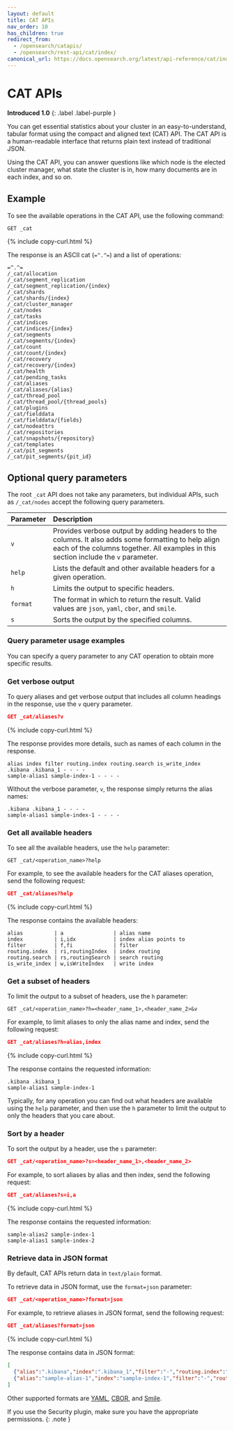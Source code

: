 ```yaml
---
layout: default
title: CAT APIs
nav_order: 10
has_children: true
redirect_from:
  - /opensearch/catapis/
  - /opensearch/rest-api/cat/index/
canonical_url: https://docs.opensearch.org/latest/api-reference/cat/index/
---
```


# CAT APIs
**Introduced 1.0**
{: .label .label-purple }

You can get essential statistics about your cluster in an easy-to-understand, tabular format using the compact and aligned text (CAT) API. The CAT API is a human-readable interface that returns plain text instead of traditional JSON.

Using the CAT API, you can answer questions like which node is the elected cluster manager, what state the cluster is in, how many documents are in each index, and so on.

## Example

To see the available operations in the CAT API, use the following command:

```
GET _cat
```
{% include copy-curl.html %}

The response is an ASCII cat (`=^.^=`) and a list of operations:

```
=^.^=
/_cat/allocation
/_cat/segment_replication
/_cat/segment_replication/{index}
/_cat/shards
/_cat/shards/{index}
/_cat/cluster_manager
/_cat/nodes
/_cat/tasks
/_cat/indices
/_cat/indices/{index}
/_cat/segments
/_cat/segments/{index}
/_cat/count
/_cat/count/{index}
/_cat/recovery
/_cat/recovery/{index}
/_cat/health
/_cat/pending_tasks
/_cat/aliases
/_cat/aliases/{alias}
/_cat/thread_pool
/_cat/thread_pool/{thread_pools}
/_cat/plugins
/_cat/fielddata
/_cat/fielddata/{fields}
/_cat/nodeattrs
/_cat/repositories
/_cat/snapshots/{repository}
/_cat/templates
/_cat/pit_segments
/_cat/pit_segments/{pit_id}
```

## Optional query parameters

The root `_cat` API does not take any parameters, but individual APIs, such as `/_cat/nodes` accept the following query parameters.

Parameter | Description
:--- | :--- |
`v` |  Provides verbose output by adding headers to the columns. It also adds some formatting to help align each of the columns together. All examples in this section include the `v` parameter.
`help` | Lists the default and other available headers for a given operation.
`h`  |  Limits the output to specific headers.
`format` |  The format in which to return the result. Valid values are `json`, `yaml`, `cbor`, and `smile`.
`s` | Sorts the output by the specified columns.

### Query parameter usage examples

You can specify a query parameter to any CAT operation to obtain more specific results.

### Get verbose output

To query aliases and get verbose output that includes all column headings in the response, use the `v` query parameter.

```json
GET _cat/aliases?v
```
{% include copy-curl.html %}

The response provides more details, such as names of each column in the response. 

```
alias index filter routing.index routing.search is_write_index
.kibana .kibana_1 - - - -
sample-alias1 sample-index-1 - - - -
```
Without the verbose parameter, `v`, the response simply returns the alias names:

```
.kibana .kibana_1 - - - -
sample-alias1 sample-index-1 - - - -
```

### Get all available headers

To see all the available headers, use the `help` parameter:

```
GET _cat/<operation_name>?help
```

For example, to see the available headers for the CAT aliases operation, send the following request:

```json
GET _cat/aliases?help
```
{% include copy-curl.html %}

The response contains the available headers:

```
alias          | a                | alias name
index          | i,idx            | index alias points to
filter         | f,fi             | filter
routing.index  | ri,routingIndex  | index routing
routing.search | rs,routingSearch | search routing
is_write_index | w,isWriteIndex   | write index
```

### Get a subset of headers

To limit the output to a subset of headers, use the `h` parameter:

```
GET _cat/<operation_name>?h=<header_name_1>,<header_name_2>&v
```

For example, to limit aliases to only the alias name and index, send the following request:

```json
GET _cat/aliases?h=alias,index
```
{% include copy-curl.html %}

The response contains the requested information:

```
.kibana .kibana_1
sample-alias1 sample-index-1
```

Typically, for any operation you can find out what headers are available using the `help` parameter, and then use the `h` parameter to limit the output to only the headers that you care about.

### Sort by a header

To sort the output by a header, use the `s` parameter:

```json
GET _cat/<operation_name>?s=<header_name_1>,<header_name_2>
```

For example, to sort aliases by alias and then index, send the following request:

```json
GET _cat/aliases?s=i,a
```
{% include copy-curl.html %}

The response contains the requested information:

```
sample-alias2 sample-index-1
sample-alias1 sample-index-2
```

### Retrieve data in JSON format

By default, CAT APIs return data in `text/plain` format.

To retrieve data in JSON format, use the `format=json` parameter:

```json
GET _cat/<operation_name>?format=json
```

For example, to retrieve aliases in JSON format, send the following request:

```json
GET _cat/aliases?format=json
```
{% include copy-curl.html %}

The response contains data in JSON format:

```json
[
  {"alias":".kibana","index":".kibana_1","filter":"-","routing.index":"-","routing.search":"-","is_write_index":"-"},
  {"alias":"sample-alias-1","index":"sample-index-1","filter":"-","routing.index":"-","routing.search":"-","is_write_index":"-"}
]
```

Other supported formats are [YAML](https://yaml.org/), [CBOR](https://cbor.io/), and [Smile](https://github.com/FasterXML/smile-format-specification).

If you use the Security plugin, make sure you have the appropriate permissions.
{: .note }
